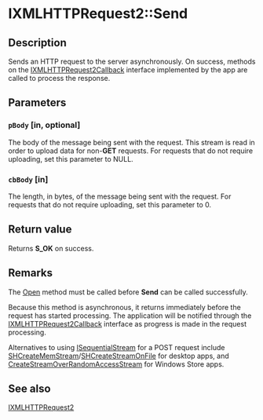 # IXMLHTTPRequest2::Send

## Description

Sends an HTTP request to the server asynchronously. On success, methods on the [IXMLHTTPRequest2Callback](https://learn.microsoft.com/previous-versions/windows/desktop/api/msxml6/nn-msxml6-ixmlhttprequest2callback) interface implemented by the app are called to process the response.

## Parameters

### `pBody` [in, optional]

The body of the message being sent with the request. This stream is read in order to upload data for non-**GET** requests. For requests that do not require uploading, set this parameter to NULL.

### `cbBody` [in]

The length, in bytes, of the message being sent with the request. For requests that do not require uploading, set this parameter to 0.

## Return value

Returns **S_OK** on success.

## Remarks

The [Open](https://learn.microsoft.com/previous-versions/windows/desktop/api/msxml6/nf-msxml6-ixmlhttprequest2-open) method must be called before **Send** can be called successfully.

Because this method is asynchronous, it returns immediately before the request has started processing. The application will be notified through the [IXMLHTTPRequest2Callback](https://learn.microsoft.com/previous-versions/windows/desktop/api/msxml6/nn-msxml6-ixmlhttprequest2callback) interface as progress is made in the request processing.

Alternatives to using [ISequentialStream](https://learn.microsoft.com/windows/desktop/api/objidl/nn-objidl-isequentialstream) for a POST request include [SHCreateMemStream](https://learn.microsoft.com/windows/desktop/api/shlwapi/nf-shlwapi-shcreatememstream)/[SHCreateStreamOnFile](https://learn.microsoft.com/windows/desktop/api/shlwapi/nf-shlwapi-shcreatestreamonfilea) for desktop apps, and [CreateStreamOverRandomAccessStream](https://learn.microsoft.com/windows/desktop/api/shcore/nf-shcore-createstreamoverrandomaccessstream) for Windows Store apps.

## See also

[IXMLHTTPRequest2](https://learn.microsoft.com/previous-versions/windows/desktop/api/msxml6/nn-msxml6-ixmlhttprequest2)